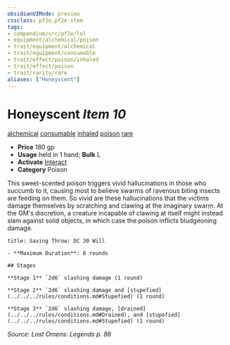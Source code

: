 ```yaml
---
obsidianUIMode: preview
cssclass: pf2e,pf2e-item
tags:
- compendium/src/pf2e/lol
- equipment/alchemical/poison
- trait/equipment/alchemical
- trait/equipment/consumable
- trait/effect/poison/inhaled
- trait/effect/poison
- trait/rarity/rare
aliases: ["Honeyscent"]
---
```

# Honeyscent *Item 10*  
[alchemical](alchemical.md)  [consumable](consumable.md)  [inhaled](inhaled.md)  [poison](rules/traits/poison.md)  [rare](rare.md)  

- **Price** 180 gp
- **Usage** held in 1 hand; **Bulk** L
- **Activate** [Interact](interact.md)
- **Category** Poison

This sweet-scented poison triggers vivid hallucinations in those who succumb to it, causing most to believe swarms of ravenous biting insects are feeding on them. So vivid are these hallucinations that the victims damage themselves by scratching and clawing at the imaginary swarm. At the GM's discretion, a creature incapable of clawing at itself might instead slam against solid objects, in which case the poison inflicts bludgeoning damage.

```ad-inline-affliction
title: Saving Throw: DC 30 Will

- **Maximum Duration**: 6 rounds

## Stages

**Stage 1** `2d6` slashing damage (1 round)

**Stage 2** `2d6` slashing damage and [stupefied](../../../rules/conditions.md#Stupefied) (1 round)

**Stage 3** `2d6` slashing damage, [drained](../../../rules/conditions.md#Drained), and [stupefied](../../../rules/conditions.md#Stupefied) (1 round)
```

*Source: Lost Omens: Legends p. 86*
